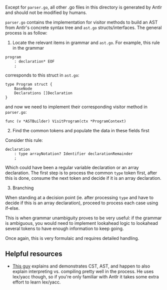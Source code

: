 Except for `parser.go`, all other .go files in this directory is generated by Antlr and should not be modified by humans. 

`parser.go` contains the implementation for visitor methods to build an AST from Antlr's concrete syntax tree and `ast.go` structs/interfaces. The general process is as follow: 

1. Locate the relevant items in grammar and `ast.go`. For example, this rule in the grammar

```
program
    : declaration* EOF
    ;
```

corresponds to this struct in `ast.go`:

```
type Program struct {
	BaseNode
	Declarations []Declaration
}
```

and now we need to implement their corresponding visitor method in `parser.go`:

```
func (v *ASTBuilder) VisitProgram(ctx *ProgramContext)
```

2. Find the common tokens and populate the data in these fields first 

Consider this rule: 
```
declaration
    : type arrayNotation? Identifier declarationRemainder
    ;
```

Which could have been a regular variable declaration or an array declaration. The first step is to process the common `type` token first, after this is done, consume the next token and decide if it is an array declaration. 

3. Branching 

When standing at a decision point (ie. after processing `type` and have to decide if this is an array declaration), proceed to process each case using if-else. 

This is when grammar unambiguity proves to be very useful: if the grammar is ambiguous, you would need to implement lookahead logic to lookahead several tokens to have enough information to keep going. 

Once again, this is very formulaic and requires detailed handling. 

## Helpful resources 
- [This guy](https://youtu.be/VKM1eLoN-gI?si=WzVZjmnYIZWEjvEG) explains and demonstrates CST, AST, and happen to also explain interpreting vs. compiling pretty well in the process. He uses lex/yacc though, so if you're only familiar with Antlr it takes some extra effort to learn lex/yacc.
